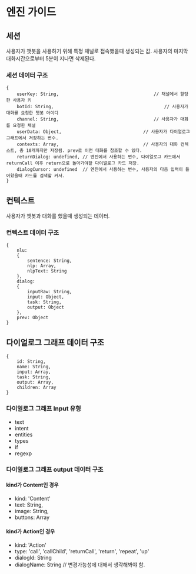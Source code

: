 # 엔진 가이드

## 세션
사용자가 챗봇을 사용하기 위해 특정 채널로 접속했을때 생성되는 값. 사용자의 마지막 대화시간으로부터 5분이 지나면 삭제된다.

### 세션 데이터 구조
```
{
	userKey: String,									// 채널에서 할당한 사용자 키
	botId: String,											// 사용자가 대화를 요청한 챗봇 아이디
	channel: String,									// 사용자가 대화를 요청한 채널
	userData: Object,								// 사용자가 다이얼로그 그래프에서 저장하는 변수.
	contexts: Array, 								// 사용자의 대화 컨텍스트, 총 10개까지만 저장됨. prev로 이전 대화를 참조할 수 있다.
	returnDialog: undefined, // 엔진에서 사용하는 변수, 다이얼로그 카드에서 returnCall 이후 return으로 돌아가야할 다이얼로그 카드 저장.
	dialogCursor: undefined  // 엔진에서 사용하는 변수, 사용자의 다음 입력이 들어왔을때 카드를 검색할 커서.
}
```

## 컨텍스트
사용자가 챗봇과 대화를 했을때 생성되는 데이터.

### 컨텍스트 데이터 구조
```
{
	nlu:
	{
		sentence: String,
		nlp: Array,
		nlpText: String
	},
	dialog:
	{
		inputRaw: String,
		input: Object,
		task: String,
		output: Object
	},
	prev: Object
}
```

## 다이얼로그 그래프 데이터 구조
```
{
	id: String,
	name: String,
	input: Array,
	task: String,
	output: Array,
	children: Array
}
```

### 다이얼로그 그래프 Input 유형
* text
* intent
* entities
* types
* if
* regexp

### 다이얼로그 그래프 output 데이터 구조

#### kind가 Content인 경우
* kind: 'Content'
* text: String,
* image: String,
* buttons: Array

#### kind가 Action인 경우
* kind: 'Action'
* type: 'call', 'callChild', 'returnCall', 'return', 'repeat', 'up'
* dialogId: String
* dialogName: String // 변경가능성에 대해서 생각해봐야 함.

